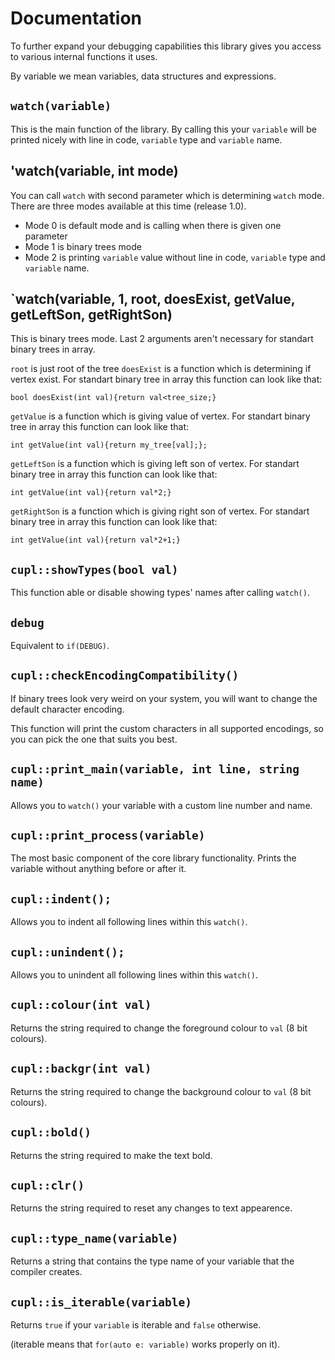# Documentation

To further expand your debugging capabilities this library gives you access to various internal functions it uses.

By variable we mean variables, data structures and expressions.

## `watch(variable)` 
This is the main function of the library. By calling this your `variable` will be printed nicely with line in code, `variable` type and `variable` name.  

## 'watch(variable, int mode)
You can call `watch` with second parameter which is determining `watch` mode. There are three modes available at this time (release 1.0). 

* Mode 0 is default mode and is calling when there is given one parameter
* Mode 1 is binary trees mode
* Mode 2 is printing `variable` value without line in code, `variable` type and `variable` name.


## `watch(variable, 1, root, doesExist, getValue, getLeftSon, getRightSon)
This is binary trees mode. Last 2 arguments aren't necessary for standart binary trees in array.

`root` is just root of the tree
`doesExist` is a function which is determining if vertex exist. For standart binary tree in array this function can look like that:
```
bool doesExist(int val){return val<tree_size;}
```
`getValue` is a function which is giving value of vertex. For standart binary tree in array this function can look like that:
```
int getValue(int val){return my_tree[val];};
```
`getLeftSon` is a function which is giving left son of vertex. For standart binary tree in array this function can look like that:
```
int getValue(int val){return val*2;}
```
`getRightSon` is a function which is giving right son of vertex. For standart binary tree in array this function can look like that:
```
int getValue(int val){return val*2+1;}
```


## `cupl::showTypes(bool val)`
This function able or disable showing types' names after calling `watch()`.


## `debug` 
Equivalent to `if(DEBUG)`.


## `cupl::checkEncodingCompatibility()` 
If binary trees look very weird on your system, you will want to change the default character encoding.

This function will print the custom characters in all supported encodings, so you can pick the one that suits you best.


## `cupl::print_main(variable, int line, string name)` 
Allows you to `watch()` your variable with a custom line number and name.
 

## `cupl::print_process(variable)` 
The most basic component of the core library functionality. Prints the variable without anything before or after it.
 

## `cupl::indent();` 
Allows you to indent all following lines within this `watch()`.
   
 
## `cupl::unindent();` 
Allows you to unindent all following lines within this `watch()`.
  
 
## `cupl::colour(int val)` 
Returns the string required to change the foreground colour to `val` (8 bit colours).
    

## `cupl::backgr(int val)` 
Returns the string required to change the background colour to `val` (8 bit colours).
    

## `cupl::bold()` 
Returns the string required to make the text bold.
    

## `cupl::clr()` 
Returns the string required to reset any changes to text appearence.
    

## `cupl::type_name(variable)` 
Returns a string that contains the type name of your variable that the compiler creates.


## `cupl::is_iterable(variable)` 
Returns `true` if your `variable` is iterable and `false` otherwise.

(iterable means that `for(auto e: variable)` works properly on it).
